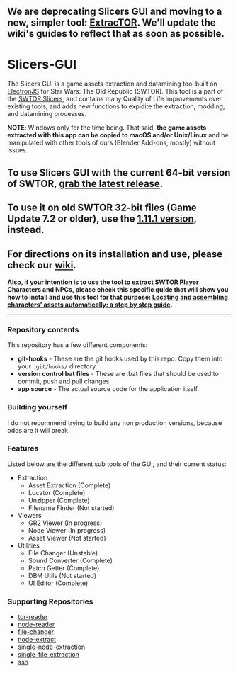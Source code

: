 ## We are deprecating Slicers GUI and moving to a new, simpler tool: [ExtracTOR](https://github.com/UltimaKaosXIII/extracTOR). We'll update the wiki's guides to reflect that as soon as possible.

# Slicers-GUI

The Slicers GUI is a game assets extraction and datamining tool built on [ElectronJS](https://www.electronjs.org/) for Star Wars: The Old Republic (SWTOR). This tool is a part of the [SWTOR Slicers](https://github.com/SWTOR-Slicers), and contains many Quality of Life improvements over existing tools, and adds new functions to expidite the extraction, modding, and datamining processes.

**NOTE**: Windows only for the time being. That said, **the game assets extracted with this app can be copied to macOS and/or Unix/Linux** and be manipulated with other tools of ours (Blender Add-ons, mostly) without issues.

## To use Slicers GUI with the current 64-bit version of SWTOR, [grab the latest release](https://github.com/SWTOR-Slicers/Slicers-GUI/releases/latest).

## To use it on old SWTOR 32-bit files (Game Update 7.2 or older), use the [1.11.1 version](https://github.com/SWTOR-Slicers/Slicers-GUI/releases/tag/1.11.1), instead.

## For directions on its installation and use, please check our [**wiki**](https://github.com/SWTOR-Slicers/WikiPedia/wiki/Installing-Slicers-GUI-and-extracting-SWTOR-game-assets).

**Also, if your intention is to use the tool to extract SWTOR Player Characters and NPCs, please check this specific guide that will show you how to install and use this tool for that purpose: [Locating and assembling characters' assets automatically: a step by step guide](https://github.com/SWTOR-Slicers/WikiPedia/wiki/locating-swtor-characters-assets-automatically).**

---

### Repository contents

This repository has a few different components:
 - **git-hooks** - These are the git hooks used by this repo. Copy them into your `.git/hooks/` directory.
 - **version control bat files** - These are .bat files that should be used to commit, push and pull changes.
 - **app source** - The actual source code for the application itself.

### Building yourself

I do not recommend trying to build any non production versions, because odds are it will break.

### Features

Listed below are the different sub tools of the GUI, and their current status:
 - Extraction
    - Asset Extraction (Complete)
    - Locator (Complete)
    - Unzipper (Complete)
    - Filename Finder (Not started)
 - Viewers
    - GR2 Viewer (In progress)
    - Node Viewer (In progress)
    - Asset Viewer (Not started)
 - Utilities
    - File Changer (Unstable)
    - Sound Converter (Complete)
    - Patch Getter (Complete)
    - DBM Utils (Not started)
    - UI Editor (Complete)

### Supporting Repositories

 - [tor-reader](https://github.com/Tormak9970/tor-reader)
 - [node-reader](https://github.com/Tormak9970/node-reader)
 - [file-changer](https://github.com/Tormak9970/file-changer)
 - [node-extract](https://github.com/Tormak9970/node-extract)
 - [single-node-extraction](https://github.com/Tormak9970/single-node-extraction)
 - [single-file-extraction](https://github.com/Tormak9970/single-file-extractor)
 - [ssn](https://github.com/Tormak9970/ssn)
